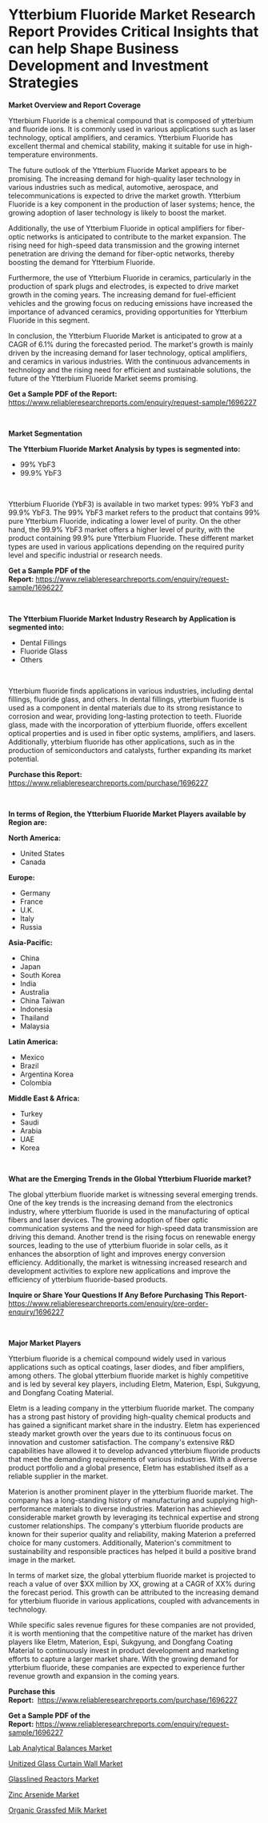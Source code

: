 <p><h1>Ytterbium Fluoride Market Research Report Provides Critical Insights that can help Shape Business Development and Investment Strategies</h1></p><p><strong>Market Overview and Report Coverage</strong></p>
<p><p>Ytterbium Fluoride is a chemical compound that is composed of ytterbium and fluoride ions. It is commonly used in various applications such as laser technology, optical amplifiers, and ceramics. Ytterbium Fluoride has excellent thermal and chemical stability, making it suitable for use in high-temperature environments.</p><p>The future outlook of the Ytterbium Fluoride Market appears to be promising. The increasing demand for high-quality laser technology in various industries such as medical, automotive, aerospace, and telecommunications is expected to drive the market growth. Ytterbium Fluoride is a key component in the production of laser systems; hence, the growing adoption of laser technology is likely to boost the market.</p><p>Additionally, the use of Ytterbium Fluoride in optical amplifiers for fiber-optic networks is anticipated to contribute to the market expansion. The rising need for high-speed data transmission and the growing internet penetration are driving the demand for fiber-optic networks, thereby boosting the demand for Ytterbium Fluoride.</p><p>Furthermore, the use of Ytterbium Fluoride in ceramics, particularly in the production of spark plugs and electrodes, is expected to drive market growth in the coming years. The increasing demand for fuel-efficient vehicles and the growing focus on reducing emissions have increased the importance of advanced ceramics, providing opportunities for Ytterbium Fluoride in this segment.</p><p>In conclusion, the Ytterbium Fluoride Market is anticipated to grow at a CAGR of 6.1% during the forecasted period. The market's growth is mainly driven by the increasing demand for laser technology, optical amplifiers, and ceramics in various industries. With the continuous advancements in technology and the rising need for efficient and sustainable solutions, the future of the Ytterbium Fluoride Market seems promising.</p></p>
<p><strong>Get a Sample PDF of the Report:</strong> <a href="https://www.reliableresearchreports.com/enquiry/request-sample/1696227">https://www.reliableresearchreports.com/enquiry/request-sample/1696227</a></p>
<p>&nbsp;</p>
<p><strong>Market Segmentation</strong></p>
<p><strong>The Ytterbium Fluoride Market Analysis by types is segmented into:</strong></p>
<p><ul><li>99% YbF3</li><li>99.9% YbF3</li></ul></p>
<p>&nbsp;</p>
<p><p>Ytterbium Fluoride (YbF3) is available in two market types: 99% YbF3 and 99.9% YbF3. The 99% YbF3 market refers to the product that contains 99% pure Ytterbium Fluoride, indicating a lower level of purity. On the other hand, the 99.9% YbF3 market offers a higher level of purity, with the product containing 99.9% pure Ytterbium Fluoride. These different market types are used in various applications depending on the required purity level and specific industrial or research needs.</p></p>
<p><strong>Get a Sample PDF of the Report:</strong>&nbsp;<a href="https://www.reliableresearchreports.com/enquiry/request-sample/1696227">https://www.reliableresearchreports.com/enquiry/request-sample/1696227</a></p>
<p>&nbsp;</p>
<p><strong>The Ytterbium Fluoride Market Industry Research by Application is segmented into:</strong></p>
<p><ul><li>Dental Fillings</li><li>Fluoride Glass</li><li>Others</li></ul></p>
<p>&nbsp;</p>
<p><p>Ytterbium fluoride finds applications in various industries, including dental fillings, fluoride glass, and others. In dental fillings, ytterbium fluoride is used as a component in dental materials due to its strong resistance to corrosion and wear, providing long-lasting protection to teeth. Fluoride glass, made with the incorporation of ytterbium fluoride, offers excellent optical properties and is used in fiber optic systems, amplifiers, and lasers. Additionally, ytterbium fluoride has other applications, such as in the production of semiconductors and catalysts, further expanding its market potential.</p></p>
<p><strong>Purchase this Report:</strong>&nbsp; <a href="https://www.reliableresearchreports.com/purchase/1696227">https://www.reliableresearchreports.com/purchase/1696227</a></p>
<p>&nbsp;</p>
<p><strong>In terms of Region, the Ytterbium Fluoride Market Players available by Region are:</strong></p>
<p>
    <p> <strong> North America: </strong>
        <ul>
            <li>United States</li>
            <li>Canada</li>
        </ul>
        </p> 
    <p> <strong> Europe: </strong>
        <ul>
            <li>Germany</li>
            <li>France</li>
            <li>U.K.</li>
            <li>Italy</li>
            <li>Russia</li>
        </ul>
        </p> 
    <p> <strong> Asia-Pacific: </strong>
        <ul>
            <li>China</li>
            <li>Japan</li>
            <li>South Korea</li>
            <li>India</li>
            <li>Australia</li>
            <li>China Taiwan</li>
            <li>Indonesia</li>
            <li>Thailand</li>
            <li>Malaysia</li>
        </ul>
        </p> 
    <p> <strong> Latin America: </strong>
        <ul>
            <li>Mexico</li>
            <li>Brazil</li>
            <li>Argentina Korea</li>
            <li>Colombia</li>
        </ul>
        </p> 
    <p> <strong> Middle East & Africa: </strong>
        <ul>
            <li>Turkey</li>
            <li>Saudi</li>
            <li>Arabia</li>
            <li>UAE</li>
            <li>Korea</li>
        </ul>
    </p>
    </p>
<p>&nbsp;</p>
<p><strong>What are the Emerging Trends in the Global Ytterbium Fluoride market?</strong></p>
<p><p>The global ytterbium fluoride market is witnessing several emerging trends. One of the key trends is the increasing demand from the electronics industry, where ytterbium fluoride is used in the manufacturing of optical fibers and laser devices. The growing adoption of fiber optic communication systems and the need for high-speed data transmission are driving this demand. Another trend is the rising focus on renewable energy sources, leading to the use of ytterbium fluoride in solar cells, as it enhances the absorption of light and improves energy conversion efficiency. Additionally, the market is witnessing increased research and development activities to explore new applications and improve the efficiency of ytterbium fluoride-based products.</p></p>
<p><strong>Inquire or Share Your Questions If Any Before Purchasing This Report</strong>- <a href="https://www.reliableresearchreports.com/enquiry/pre-order-enquiry/1696227">https://www.reliableresearchreports.com/enquiry/pre-order-enquiry/1696227</a></p>
<p>&nbsp;</p>
<p><strong>Major Market Players</strong></p>
<p><p>Ytterbium fluoride is a chemical compound widely used in various applications such as optical coatings, laser diodes, and fiber amplifiers, among others. The global ytterbium fluoride market is highly competitive and is led by several key players, including Eletm, Materion, Espi, Sukgyung, and Dongfang Coating Material.</p><p>Eletm is a leading company in the ytterbium fluoride market. The company has a strong past history of providing high-quality chemical products and has gained a significant market share in the industry. Eletm has experienced steady market growth over the years due to its continuous focus on innovation and customer satisfaction. The company's extensive R&D capabilities have allowed it to develop advanced ytterbium fluoride products that meet the demanding requirements of various industries. With a diverse product portfolio and a global presence, Eletm has established itself as a reliable supplier in the market.</p><p>Materion is another prominent player in the ytterbium fluoride market. The company has a long-standing history of manufacturing and supplying high-performance materials to diverse industries. Materion has achieved considerable market growth by leveraging its technical expertise and strong customer relationships. The company's ytterbium fluoride products are known for their superior quality and reliability, making Materion a preferred choice for many customers. Additionally, Materion's commitment to sustainability and responsible practices has helped it build a positive brand image in the market.</p><p>In terms of market size, the global ytterbium fluoride market is projected to reach a value of over $XX million by XX, growing at a CAGR of XX% during the forecast period. This growth can be attributed to the increasing demand for ytterbium fluoride in various applications, coupled with advancements in technology.</p><p>While specific sales revenue figures for these companies are not provided, it is worth mentioning that the competitive nature of the market has driven players like Eletm, Materion, Espi, Sukgyung, and Dongfang Coating Material to continuously invest in product development and marketing efforts to capture a larger market share. With the growing demand for ytterbium fluoride, these companies are expected to experience further revenue growth and expansion in the coming years.</p></p>
<p><strong>Purchase this Report:</strong>&nbsp;&nbsp;<a href="https://www.reliableresearchreports.com/purchase/1696227">https://www.reliableresearchreports.com/purchase/1696227</a></p>
<p></p>
<p><strong>Get a Sample PDF of the Report:</strong>&nbsp;<a href="https://www.reliableresearchreports.com/enquiry/request-sample/1696227">https://www.reliableresearchreports.com/enquiry/request-sample/1696227</a></p>
<p><p><a href="https://medium.com/@othaleffler644/lab-analytical-balances-market-size-and-market-trends-complete-industry-overview-2023-to-2030-dd8f9b17ff89">Lab Analytical Balances Market</a></p><p><a href="https://github.com/ambrozg/Market-Research-Report-List-1/blob/main/unitized-glass-curtain-wall-market.md">Unitized Glass Curtain Wall Market</a></p><p><a href="https://medium.com/@williambatz97/decoding-glasslined-reactors-market-metrics-market-share-trends-and-growth-patterns-c75b11140b32">Glasslined Reactors Market</a></p><p><a href="https://github.com/gshchiplitsov/Market-Research-Report-List-1/blob/main/zinc-arsenide-market.md">Zinc Arsenide Market</a></p><p><a href="https://medium.com/@williammann19/organic-grassfed-milk-market-size-and-market-trends-complete-industry-overview-2023-to-2030-c779a67d1ca7">Organic Grassfed Milk Market</a></p></p>